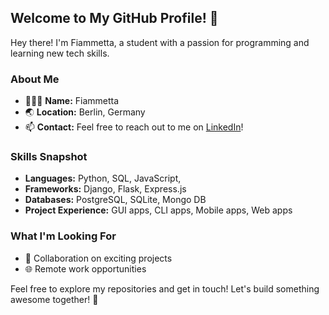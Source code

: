 ## Welcome to My GitHub Profile! 👋

Hey there! I'm Fiammetta, a student with a passion for programming and learning new tech skills.

### About Me

- 👩🏻‍💻 **Name:** 
    Fiammetta
- 🌏 **Location:**
    Berlin, Germany
- 📫 **Contact:** 
    Feel free to reach out to me on [LinkedIn](https://www.linkedin.com/in/fiammetta-santacroce/)!

### Skills Snapshot

- **Languages:** Python, SQL, JavaScript, 
- **Frameworks:** Django, Flask, Express.js
- **Databases:** PostgreSQL, SQLite, Mongo DB
- **Project Experience:** GUI apps, CLI apps, Mobile apps, Web apps

### What I'm Looking For

- 👥 Collaboration on exciting projects
- 🌐 Remote work opportunities

Feel free to explore my repositories and get in touch! Let's build something awesome together! 🚀
